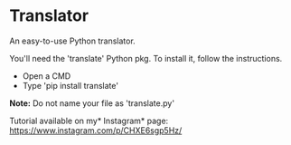 # Translator
An easy-to-use Python translator.

You'll need the 'translate' Python pkg. To install it, follow the instructions.
  - Open a CMD
  - Type 'pip install translate'
  
**Note:** Do not name your file as 'translate.py'

Tutorial available on my* Instagram* page: https://www.instagram.com/p/CHXE6sgp5Hz/
